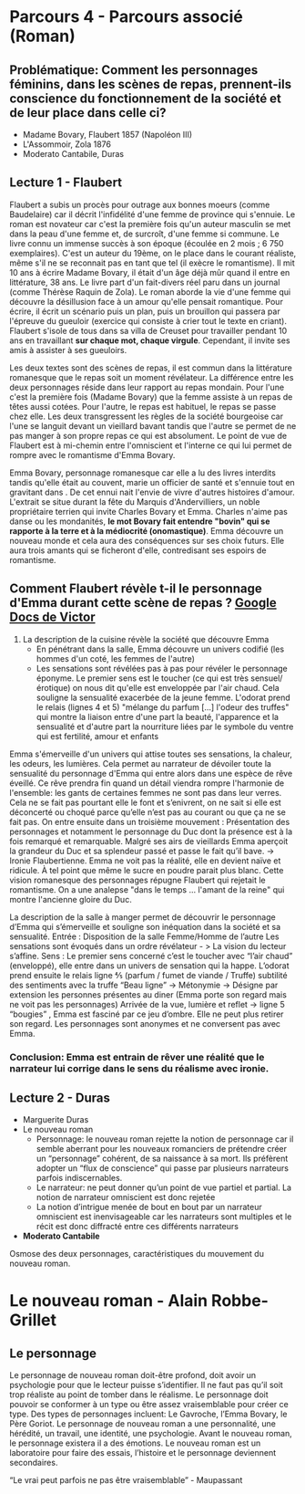 # Parcours 4 - Parcours associé (Roman)

## Problématique: Comment les personnages féminins, dans les scènes de repas, prennent-ils conscience du fonctionnement de la société et de leur place dans celle ci? 

- Madame Bovary, Flaubert 1857 (Napoléon III)
- L'Assommoir, Zola 1876
- Moderato Cantabile, Duras

## Lecture 1 - Flaubert

Flaubert a subis un procès pour outrage aux bonnes moeurs (comme Baudelaire) car il décrit l'infidélité d'une femme de province qui s'ennuie. Le roman est novateur car c'est la première fois qu'un auteur masculin se met dans la peau d'une femme et, de surcroît, d'une femme si commune. Le livre connu un immense succès à son époque (écoulée en 2 mois ; 6 750 exemplaires). C'est un auteur du 19ème, on le place dans le courant réaliste, même s'il ne se reconnait pas en tant que tel (il exècre le romantisme). Il mit 10 ans à écrire Madame Bovary, il était d'un âge déjà mûr quand il entre en littérature, 38 ans. Le livre part d'un fait-divers réel paru dans un journal (comme Thérèse Raquin de Zola). Le roman aborde la vie d'une femme qui découvre la désillusion face à un amour qu'elle pensait romantique. Pour écrire, il écrit un scénario puis un plan, puis un brouillon qui passera par l'épreuve du gueuloir (exercice qui consiste à crier tout le texte en criant). Flaubert s'isole de tous dans sa villa de Creuset pour travailler pendant 10 ans en travaillant **sur chaque mot, chaque virgule**. Cependant, il invite ses amis à assister à ses gueuloirs.

Les deux textes sont des scènes de repas, il est commun dans la littérature romanesque que le repas soit un moment révélateur. La différence entre les deux personnages réside dans leur rapport au repas mondain. Pour l'une c'est la première fois (Madame Bovary) que la femme assiste à un repas de têtes aussi cotées. Pour l'autre, le repas est habituel, le repas se passe chez elle. Les deux transgressent les règles de la société bourgeoise car l'une se languit devant un vieillard bavant tandis que l'autre se permet de ne pas manger à son propre repas ce qui est absolument. Le point de vue de Flaubert est à mi-chemin entre l'omniscient et l'interne ce qui lui permet de rompre avec le romantisme d'Emma Bovary. 

Emma Bovary, personnage romanesque car elle a lu des livres interdits tandis qu'elle était au couvent, marie un officier de santé et s'ennuie tout en gravitant dans . De cet ennui nait l'envie de vivre d'autres histoires d'amour. L'extrait se situe durant la fête du Marquis d'Andervilliers, un noble propriétaire terrien qui invite Charles Bovary et Emma. Charles n'aime pas danse ou les mondanités, **le mot Bovary fait entendre "bovin" qui se rapporte à la terre et à la médiocrité (onomastique)**. Emma découvre un nouveau monde et cela aura des conséquences sur ses choix futurs. Elle aura trois amants qui se ficheront d'elle, contredisant ses espoirs de romantisme.

## Comment Flaubert révèle t-il le personnage d'Emma durant cette scène de repas ? [Google Docs de Victor](https://docs.google.com/document/d/1WGRSg8imWAWUXv7xPK4Z4OT29DsrU13dlSUbKp8O49E/edit)

1. La description de la cuisine révèle la société que découvre Emma
	- En pénétrant dans la salle, Emma découvre un univers codifié (les hommes d'un coté, les femmes de l'autre)
	- Les sensations sont révélées pas à pas pour révéler le personnage éponyme. Le premier sens est le toucher (ce qui est très sensuel/érotique) on nous dit qu'elle est enveloppée par l'air chaud. Cela souligne la sensualité exacerbée de la jeune femme. L'odorat prend le relais (lignes 4 et 5) "mélange du parfum [...] l'odeur des truffes" qui montre la liaison entre d'une part la beauté, l'apparence et la sensualité et d'autre part la nourriture liées par le symbole du ventre qui est fertilité, amour et enfants 

Emma s'émerveille d'un univers qui attise toutes ses sensations, la chaleur, les odeurs, les lumières. Cela permet au narrateur de dévoiler toute la sensualité du personnage d'Emma qui entre alors dans une espèce de rêve éveillé. Ce rêve prendra fin quand un détail viendra rompre l'harmonie de l'ensemble: les gants de certaines femmes ne sont pas dans leur verres. Cela ne se fait pas pourtant elle le font et s’enivrent, on ne sait si elle est déconcerté ou choqué parce qu’elle n’est pas au courant ou que ça ne se fait pas. 
On entre ensuite dans un troisième mouvement : Présentation des personnages et notamment le personnage du Duc dont la présence est à la fois remarqué et remarquable. Malgré ses airs de vieillards Emma aperçoit la grandeur du Duc et sa splendeur passé et passe le fait qu’il bave. -> Ironie Flaubertienne. Emma ne voit pas la réalité, elle en devient naïve et ridicule. À tel point que même le sucre en poudre parait plus blanc. Cette vision romanesque des personnages répugne Flaubert qui rejetait le romantisme. On a une analepse "dans le temps ... l'amant de la reine" qui montre l'ancienne gloire du Duc.

La description de la salle à manger permet de découvrir le personnage d’Emma qui s’émerveille et souligne son inéquation dans la société et sa sensualité.
Entrée : 
Disposition de la salle Femme/Homme de l’autre 
Les sensations sont évoqués dans un ordre révélateur - > La vision du lecteur s’affine. 
Sens : 
Le premier sens concerné c’est le toucher avec “l’air chaud” (enveloppé), elle entre dans un univers de sensation qui la happe. 
L’odorat prend ensuite le relais ligne ⅘ (parfum / fumet de viande / Truffe) subtilité des sentiments avec la truffe 
“Beau ligne” -> Métonymie -> Désigne par extension les personnes présentes au diner (Emma porte son regard mais ne voit pas les personnages)
Arrivée de la vue, lumière et reflet -> ligne 5 “bougies” , Emma est fasciné par ce jeu d’ombre. Elle ne peut plus retirer son regard. 
Les personnages sont anonymes et ne conversent pas avec Emma.

### Conclusion: Emma est entrain de rêver une réalité que le narrateur lui corrige dans le sens du réalisme avec ironie. 

## Lecture 2 - Duras

* Marguerite Duras
* Le nouveau roman
	* Personnage: le nouveau roman rejette la notion de personnage car il semble aberrant pour les nouveaux romanciers de prétendre créer un “personnage” cohérent, de sa naissance à sa mort. Ils préfèrent adopter un “flux de conscience” qui passe par plusieurs narrateurs parfois indiscernables.
	* Le narrateur: ne peut donner qu’un point de vue partiel et partial. La notion de narrateur omniscient est donc rejetée
	* La notion d’intrigue menée de bout en bout par un narrateur omniscient est inenvisageable car les narrateurs sont multiples et le récit est donc diffracté entre ces différents narrateurs 
* **Moderato Cantabile**

Osmose des deux personnages, caractéristiques du mouvement du nouveau roman. 

# Le nouveau roman - Alain Robbe-Grillet

## Le personnage

Le personnage de nouveau roman doit-être profond, doit avoir un psychologie pour que le lecteur puisse s’identifier. Il ne faut pas qu’il soit trop réaliste au point de tomber dans le réalisme. Le personnage doit pouvoir se conformer à un type ou être assez vraisemblable pour créer ce type. Des types de personnages incluent: Le Gavroche, l’Emma Bovary, le Père Goriot. Le personnage de nouveau roman a une personnalité, une hérédité, un travail, une identité, une psychologie. Avant le nouveau roman, le personnage existera il a des émotions. Le nouveau roman est un laboratoire pour faire des essais, l’histoire et le personnage deviennent secondaires.  

“Le vrai peut parfois ne pas être vraisemblable” - Maupassant


